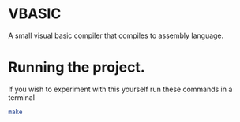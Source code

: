 # VBASIC
A small visual basic compiler that compiles to assembly language.

# Running the project.
If you wish to experiment with this yourself run these commands in a terminal

```bash
make
```
